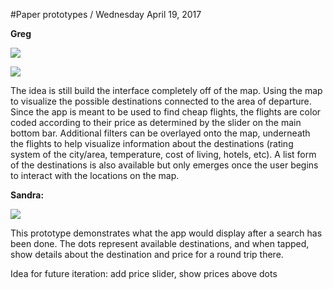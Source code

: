 #Paper prototypes / Wednesday April 19, 2017

**Greg**

![](http://i.imgur.com/XOsCld8.jpg)

![](http://i.imgur.com/eWbVYtO.jpg)


The idea is still build the interface completely off of the map. Using the map to visualize the possible destinations connected to the area of departure. Since the app is meant to be used to find cheap flights, the flights are color coded according to their price as determined by the slider on the main bottom bar. Additional filters can be overlayed onto the map, underneath the flights to help visualize information about the destinations (rating system of the city/area, temperature, cost of living, hotels, etc). A list form of the destinations is also available but only emerges once the user begins to interact with the locations on the map.


**Sandra:**

![](http://i.imgur.com/rB8zvta.jpg)

This prototype demonstrates what the app would display after a search has been done. The dots represent available destinations, and when tapped, show details about the destination and price for a round trip there.

Idea for future iteration: add price slider, show prices above dots
